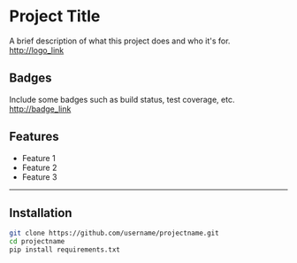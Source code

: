 # Project Title
A brief description of what this project does and who it's for.   
[http://logo_link](http://logo_link)  

## Badges
Include some badges such as build status, test coverage, etc.
[http://badge_link](http://badge_link)

## Features   

- Feature 1
- Feature 2
- Feature 3
* * *   

## Installation
```bash
git clone https://github.com/username/projectname.git
cd projectname
pip install requirements.txt
